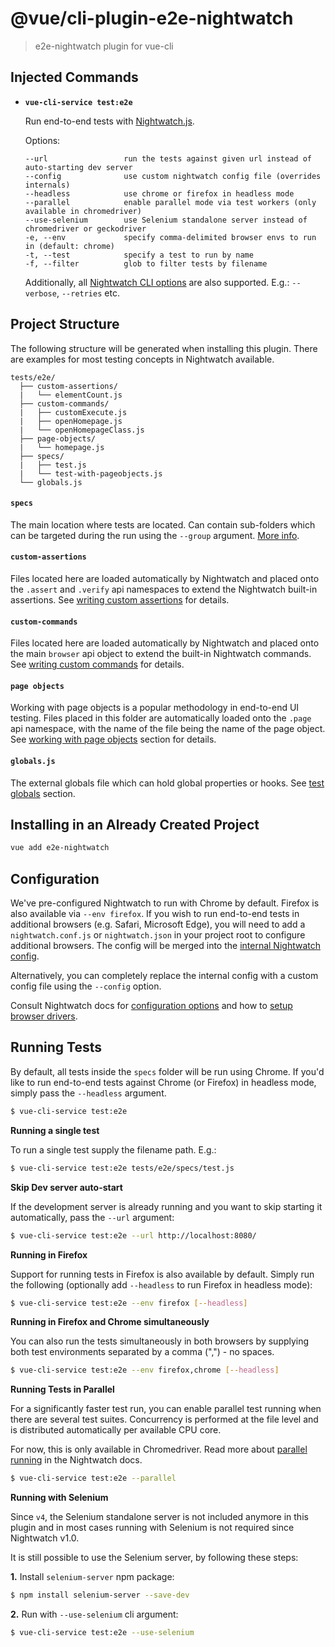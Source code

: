 # @vue/cli-plugin-e2e-nightwatch

> e2e-nightwatch plugin for vue-cli

## Injected Commands

- **`vue-cli-service test:e2e`**

  Run end-to-end tests with [Nightwatch.js](https://nightwatchjs.org).

  Options:

  ```
  --url                 run the tests against given url instead of auto-starting dev server
  --config              use custom nightwatch config file (overrides internals)
  --headless            use chrome or firefox in headless mode
  --parallel            enable parallel mode via test workers (only available in chromedriver)
  --use-selenium        use Selenium standalone server instead of chromedriver or geckodriver
  -e, --env             specify comma-delimited browser envs to run in (default: chrome)
  -t, --test            specify a test to run by name
  -f, --filter          glob to filter tests by filename
  ```

  Additionally, all [Nightwatch CLI options](https://nightwatchjs.org/guide/running-tests/#command-line-options) are also supported. 
  E.g.: `--verbose`, `--retries` etc.
  

## Project Structure

The following structure will be generated when installing this plugin. There are examples for most testing concepts in Nightwatch available.    

```
tests/e2e/
  ├── custom-assertions/
  |   └── elementCount.js
  ├── custom-commands/
  |   ├── customExecute.js
  |   ├── openHomepage.js
  |   └── openHomepageClass.js
  ├── page-objects/
  |   └── homepage.js
  ├── specs/
  |   ├── test.js
  |   └── test-with-pageobjects.js
  └── globals.js
```

#### `specs`
The main location where tests are located. Can contain sub-folders which can be targeted during the run using the `--group` argument. [More info](https://nightwatchjs.org/guide/running-tests/#test-groups).

#### `custom-assertions`
Files located here are loaded automatically by Nightwatch and placed onto the `.assert` and `.verify` api namespaces to extend the Nightwatch built-in assertions. See [writing custom assertions](https://nightwatchjs.org/guide/extending-nightwatch/#writing-custom-assertions) for details.

#### `custom-commands`
Files located here are loaded automatically by Nightwatch and placed onto the main `browser` api object to extend the built-in Nightwatch commands. See [writing custom commands](https://nightwatchjs.org/guide/extending-nightwatch/#writing-custom-commands) for details.

#### `page objects`
Working with page objects is a popular methodology in end-to-end UI testing. Files placed in this folder are automatically loaded onto the `.page` api namespace, with the name of the file being the name of the page object. See [working with page objects](https://nightwatchjs.org/guide/working-with-page-objects/) section for details.  

#### `globals.js`
The external globals file which can hold global properties or hooks. See [test globals](https://nightwatchjs.org/gettingstarted/configuration/#test-globals) section.

## Installing in an Already Created Project

``` sh
vue add e2e-nightwatch
```

## Configuration

We've pre-configured Nightwatch to run with Chrome by default. Firefox is also available via `--env firefox`. If you wish to run end-to-end tests in additional browsers (e.g. Safari, Microsoft Edge), you will need to add a `nightwatch.conf.js` or `nightwatch.json` in your project root to configure additional browsers. The config will be merged into the [internal Nightwatch config](https://github.com/vuejs/vue-cli/blob/dev/packages/%40vue/cli-plugin-e2e-nightwatch/nightwatch.config.js).

Alternatively, you can completely replace the internal config with a custom config file using the `--config` option.

Consult Nightwatch docs for [configuration options](https://nightwatchjs.org/gettingstarted/configuration/) and how to [setup browser drivers](http://nightwatchjs.org/gettingstarted#browser-drivers-setup).

## Running Tests

By default, all tests inside the `specs` folder will be run using Chrome. If you'd like to run end-to-end tests against Chrome (or Firefox) in headless mode, simply pass the `--headless` argument.

```sh
$ vue-cli-service test:e2e
```

**Running a single test**

To run a single test supply the filename path. E.g.:

```sh
$ vue-cli-service test:e2e tests/e2e/specs/test.js
```

**Skip Dev server auto-start**

If the development server is already running and you want to skip starting it automatically, pass the `--url` argument:

```sh
$ vue-cli-service test:e2e --url http://localhost:8080/
```

**Running in Firefox**

Support for running tests in Firefox is also available by default. Simply run the following (optionally add `--headless` to run Firefox in headless mode):

```sh
$ vue-cli-service test:e2e --env firefox [--headless]
```

**Running in Firefox and Chrome simultaneously**

You can also run the tests simultaneously in both browsers by supplying both test environments separated by a comma (",") - no spaces.

```sh
$ vue-cli-service test:e2e --env firefox,chrome [--headless]
```

**Running Tests in Parallel**

For a significantly faster test run, you can enable parallel test running when there are several test suites. Concurrency is performed at the file level and is distributed automatically per available CPU core.  

For now, this is only available in Chromedriver. Read more about [parallel running](https://nightwatchjs.org/guide/running-tests/#parallel-running) in the Nightwatch docs.

```sh
$ vue-cli-service test:e2e --parallel
```

**Running with Selenium**

Since `v4`, the Selenium standalone server is not included anymore in this plugin and in most cases running with Selenium is not required since Nightwatch v1.0. 

It is still possible to use the Selenium server, by following these steps:

__1.__ Install `selenium-server` npm package:

  ```sh
  $ npm install selenium-server --save-dev
  ```
  
__2.__ Run with `--use-selenium` cli argument:

  ```sh
  $ vue-cli-service test:e2e --use-selenium
  ```
